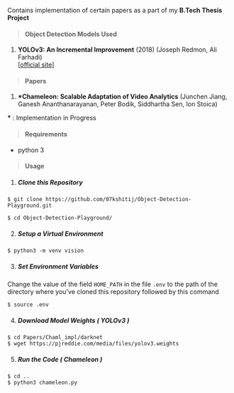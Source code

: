 Contains implementation of certain papers as a part of my **B.Tech Thesis Project**

> #### Object Detection Models Used

1. **YOLOv3: An Incremental Improvement** (2018)  (Joseph Redmon, Ali Farhadi)  
	[[official site](https://pjreddie.com/darknet/yolo/)]
    
> #### Papers

 1.  **\*Chameleon: Scalable Adaptation of Video Analytics** (Junchen Jiang, Ganesh Ananthanarayanan, Peter Bodik, Siddhartha Sen, Ion Stoica) 

**\*** : Implementation in Progress
> #### Requirements 
* python 3

> #### Usage

1. ##### Clone this Repository

```
$ git clone https://github.com/07kshitij/Object-Detection-Playground.git

$ cd Object-Detection-Playground/
```
2. ##### Setup a Virtual Environment
```
$ python3 -m venv vision
```
3. ##### Set Environment Variables
Change the value of the field `HOME_PATH` in the file `.env` to the path of the directory where you've cloned this repository followed by this command

```
$ source .env
```
4. ##### Download Model Weights ( YOLOv3 )

```
$ cd Papers/Chaml_impl/darknet
$ wget https://pjreddie.com/media/files/yolov3.weights
```
 5. ##### Run the Code ( Chameleon )
```
$ cd ..
$ python3 chameleon.py
```